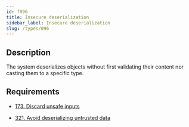 ```yaml
---
id: f096
title: Insecure deserialization
sidebar_label: Insecure deserialization
slug: /types/096
---
```


## Description

The system deserializes objects
without first validating their content
nor casting them to a specific type.

## Requirements

- [173. Discard unsafe inputs](/criteria/source/173)

- [321. Avoid deserializing untrusted data](/criteria/data/321)
